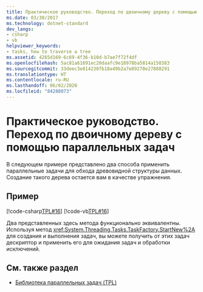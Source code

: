 ```yaml
---
title: Практическое руководство. Переход по двоичному дереву с помощью параллельных задач
ms.date: 03/30/2017
ms.technology: dotnet-standard
dev_langs:
- csharp
- vb
helpviewer_keywords:
- tasks, how to traverse a tree
ms.assetid: 4265d169-6c69-4f36-b10d-b7ae7f72f4df
ms.openlocfilehash: 5ac81a61691ec20daafc9e18978ba5814a150383
ms.sourcegitcommit: 33deec3e814238fb18a49b2a7e89278e27888291
ms.translationtype: HT
ms.contentlocale: ru-RU
ms.lasthandoff: 06/02/2020
ms.locfileid: "84288073"
---
```

# <a name="how-to-traverse-a-binary-tree-with-parallel-tasks"></a>Практическое руководство. Переход по двоичному дереву с помощью параллельных задач
В следующем примере представлено два способа применить параллельные задачи для обхода древовидной структуры данных. Создание такого дерева остается вам в качестве упражнения.  
  
## <a name="example"></a>Пример  
 [!code-csharp[TPL#16](../../../samples/snippets/csharp/VS_Snippets_Misc/tpl/cs/tpl.cs#16)]
 [!code-vb[TPL#16](../../../samples/snippets/visualbasic/VS_Snippets_Misc/tpl/vb/treewalk.vb#16)]  
  
 Два представленных здесь метода функционально эквивалентны. Используя метод <xref:System.Threading.Tasks.TaskFactory.StartNew%2A> для создания и выполнения задач, вы можете получить от этих задач дескриптор и применить его для ожидания задач и обработки исключений.  
  
## <a name="see-also"></a>См. также раздел

- [Библиотека параллельных задач (TPL)](task-parallel-library-tpl.md)
